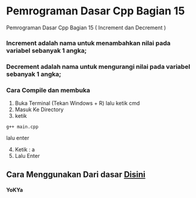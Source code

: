 # Pemrograman Dasar Cpp Bagian 15
 Pemrograman Dasar Cpp Bagian 15 ( Increment dan Decrement )

### Increment adalah nama untuk menambahkan nilai pada variabel sebanyak 1 angka;
### Decrement adalah nama untuk mengurangi nilai pada variabel sebanyak 1 angka;

### Cara Compile dan membuka
1. Buka Terminal (Tekan Windows + R) lalu ketik cmd
2. Masuk Ke Directory
3. ketik
```
g++ main.cpp
```
lalu enter

4. Ketik : a
5. Lalu Enter

## Cara Menggunakan Dari dasar [Disini](https://github.com/YoKYa/Pemrograman-Dasar-Cpp-Bagian-1)


#### YoKYa